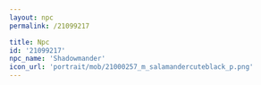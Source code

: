 ```yaml
---
layout: npc
permalink: /21099217

title: Npc
id: '21099217'
npc_name: 'Shadowmander'
icon_url: 'portrait/mob/21000257_m_salamandercuteblack_p.png'
---
```

